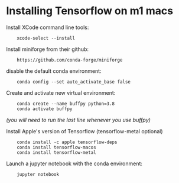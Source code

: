 # Installing Tensorflow on m1 macs

Install XCode command line tools:
```
    xcode-select --install
```

Install miniforge from their github:

```
    https://github.com/conda-forge/miniforge
```

disable the default conda environment:
```
    conda config --set auto_activate_base false
```

Create and activate new virtual environment:
```
    conda create --name buffpy python=3.8
    conda activate buffpy
```
*(you will need to run the last line whenever you use buffpy)*


Install Apple's version of Tensorflow (tensorflow-metal optional)
```
    conda install -c apple tensorflow-deps
    conda install tensorflow-macos
    conda install tensorflow-metal
```

Launch a jupyter notebook with the conda environment:

```
    jupyter notebook
```







